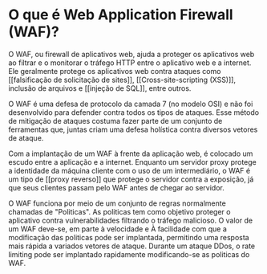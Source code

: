 # O que é Web Application Firewall (WAF)?

O WAF, ou firewall de aplicativos web, ajuda a proteger os aplicativos web ao filtrar e o monitorar o tráfego HTTP entre o aplicativo web e a internet. Ele geralmente protege os aplicativos web contra ataques como [[falsificação de solicitação de sites]], [[Cross-site-scripting (XSS)]], inclusão de arquivos e [[injeção de SQL]], entre outros.

O WAF é uma defesa de protocolo da camada 7 (no modelo OSI) e não foi desenvolvido para defender contra todos os tipos de ataques. Esse método de mitigação de ataques costuma fazer parte de um conjunto de ferramentas que, juntas criam uma defesa holística contra diversos vetores de ataque.

Com a implantação de um WAF à frente da aplicação web, é colocado um escudo entre a aplicação e a internet. Enquanto um servidor proxy protege a identidade da máquina cliente com o uso de um intermediário, o WAF é um tipo de [[proxy reverso]] que protege o servidor contra a exposição, já que seus clientes passam pelo WAF antes de chegar ao servidor.

O WAF funciona por meio de um conjunto de regras normalmente chamadas de "Politicas". As politicas tem como objetivo proteger o aplicativo contra vulnerabilidades filtrando o tráfego malicioso. O valor de um WAF deve-se, em parte à velocidade e À facilidade com que a modificação das politicas pode ser implantada, permitindo uma resposta mais rápida a variados vetores de ataque. Durante um ataque DDos, o rate limiting pode ser implantado rapidamente  modificando-se as politicas do WAF.